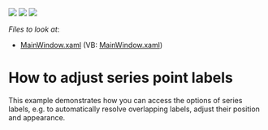 <!-- default badges list -->
![](https://img.shields.io/endpoint?url=https://codecentral.devexpress.com/api/v1/VersionRange/128568491/21.1.5%2B)
[![](https://img.shields.io/badge/Open_in_DevExpress_Support_Center-FF7200?style=flat-square&logo=DevExpress&logoColor=white)](https://supportcenter.devexpress.com/ticket/details/E4603)
[![](https://img.shields.io/badge/📖_How_to_use_DevExpress_Examples-e9f6fc?style=flat-square)](https://docs.devexpress.com/GeneralInformation/403183)
<!-- default badges end -->
<!-- default file list -->
*Files to look at*:

* [MainWindow.xaml](./CS/AdjustSeriesPointLabels/MainWindow.xaml) (VB: [MainWindow.xaml](./VB/AdjustSeriesPointLabels/MainWindow.xaml))
<!-- default file list end -->
# How to adjust series point labels


<p>This example demonstrates how you can access the options of series labels, e.g. to automatically resolve overlapping labels, adjust their position and appearance.</p><br />


<br/>



